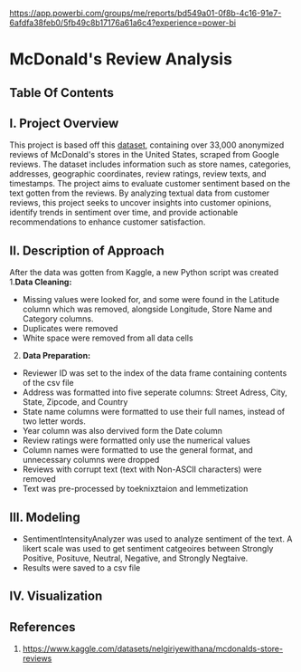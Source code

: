 https://app.powerbi.com/groups/me/reports/bd549a01-0f8b-4c16-91e7-6afdfa38feb0/5fb49c8b17176a61a6c4?experience=power-bi


# McDonald's Review Analysis

## Table Of Contents

## I. Project Overview
This project is based off this [dataset](https://www.kaggle.com/datasets/nelgiriyewithana/mcdonalds-store-reviews), containing over 33,000 anonymized reviews of McDonald's stores in the United States, scraped from Google reviews. The dataset includes information such as store names, categories, addresses, geographic coordinates, review ratings, review texts, and timestamps. The project aims to evaluate customer sentiment based on the text gotten from the reviews. By analyzing textual data from customer reviews, this project seeks to uncover insights into customer opinions, identify trends in sentiment over time, and provide actionable recommendations to enhance customer satisfaction.

## II. Description of Approach
After the data was gotten from Kaggle, a new Python script was created
1.**Data Cleaning:**
- Missing values were looked for, and some were found in the Latitude column which was removed, alongside Longitude, Store Name and Category columns.
- Duplicates were removed
- White space were removed from all data cells

 
2. **Data Preparation:**
- Reviewer ID was set to the index of the data frame containing contents of the csv file
- Address was formatted into five seperate columns: Street Adress, City, State,  Zipcode, and Country
- State name columns were formatted to use their full names, instead of two letter words.
- Year column was also dervived form the Date column
- Review ratings were formatted only use the numerical values
- Column names were formatted to use the general format, and unnecessary columns were dropped
- Reviews with corrupt text (text with Non-ASCII characters) were removed
- Text was pre-processed by toeknixztaion and lemmetization

## III. Modeling
- SentimentIntensityAnalyzer was used to analyze sentiment of the text. A likert scale was used to get sentiment catgeoires between Strongly Positive, Posituve, Neutral, Negative, and Strongly Negtaive.
- Results were saved to a csv file

## IV. Visualization


## References 
1. https://www.kaggle.com/datasets/nelgiriyewithana/mcdonalds-store-reviews 
